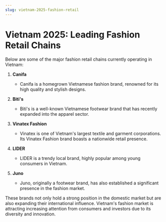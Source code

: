 ```yaml
---
slug: vietnam-2025-fashion-retail
---
```

# Vietnam 2025: Leading Fashion Retail Chains

Below are some of the major fashion retail chains currently operating in Vietnam:

1. **Canifa**
   * Canifa is a homegrown Vietnamese fashion brand, renowned for its high quality and stylish designs.

2. **Biti's**
   * Biti's is a well-known Vietnamese footwear brand that has recently expanded into the apparel sector.

3. **Vinatex Fashion**
   * Vinatex is one of Vietnam's largest textile and garment corporations. Its Vinatex Fashion brand boasts a nationwide retail presence.

4. **LIDER**
   * LIDER is a trendy local brand, highly popular among young consumers in Vietnam.

5. **Juno**
   * Juno, originally a footwear brand, has also established a significant presence in the fashion market.

These brands not only hold a strong position in the domestic market but are also expanding their international influence. Vietnam's fashion market is attracting increasing attention from consumers and investors due to its diversity and innovation.